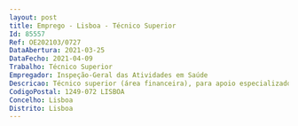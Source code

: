 ```yaml
--- 
layout: post
title: Emprego - Lisboa - Técnico Superior
Id: 85557
Ref: OE202103/0727
DataAbertura: 2021-03-25
DataFecho: 2021-04-09
Trabalho: Técnico Superior
Empregador: Inspeção-Geral das Atividades em Saúde
Descricao: Técnico superior (área financeira), para apoio especializado à Divisão de Gestão de Recursos no âmbito da gestão e desenvolvimento financeiro e patrimonial, na Inspeção Geral das Atividades em Saúde
CodigoPostal: 1249-072 LISBOA
Concelho: Lisboa
Distrito: Lisboa
--- 
```

